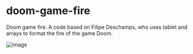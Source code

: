 # doom-game-fire
Doom game fire.
A code based on Filipe Deschamps, who uses tablet and arrays to format the fire of the game Doom.

![image](https://user-images.githubusercontent.com/77704994/113705354-b8487200-96b3-11eb-9105-5c242f555fd3.png)
